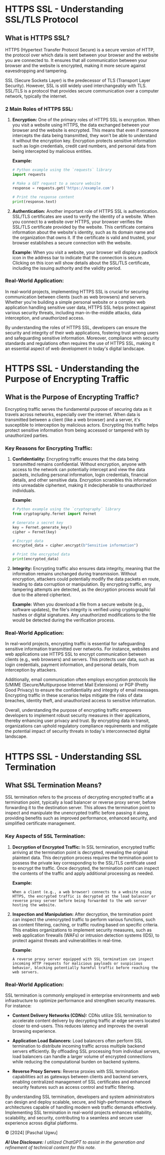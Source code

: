 # HTTPS SSL - Understanding SSL/TLS Protocol

## What is HTTPS SSL?

HTTPS (Hypertext Transfer Protocol Secure) is a secure version of HTTP, the protocol over which data is sent between your browser and the website you are connected to. It ensures that all communication between your browser and the website is encrypted, making it more secure against eavesdropping and tampering.

SSL (Secure Sockets Layer) is the predecessor of TLS (Transport Layer Security). However, SSL is still widely used interchangeably with TLS. SSL/TLS is a protocol that provides secure communication over a computer network, typically the internet.

### 2 Main Roles of HTTPS SSL:

1. **Encryption:** 
   One of the primary roles of HTTPS SSL is encryption. When you visit a website using HTTPS, the data exchanged between your browser and the website is encrypted. This means that even if someone intercepts the data being transmitted, they won't be able to understand it without the encryption key. Encryption protects sensitive information such as login credentials, credit card numbers, and personal data from being intercepted by malicious entities.

   **Example:**
   ```python
   # Python example using the `requests` library
   import requests

   # Make a GET request to a secure website
   response = requests.get('https://example.com')

   # Print the response content
   print(response.text)
   ```

2. **Authentication:** 
   Another important role of HTTPS SSL is authentication. SSL/TLS certificates are used to verify the identity of a website. When you connect to a website over HTTPS, your browser verifies the SSL/TLS certificate provided by the website. This certificate contains information about the website's identity, such as its domain name and the organization that owns it. If the certificate is valid and trusted, your browser establishes a secure connection with the website.

   **Example:**
   When you visit a website, your browser will display a padlock icon in the address bar to indicate that the connection is secure. Clicking on this icon will show details about the SSL/TLS certificate, including the issuing authority and the validity period.

### Real-World Application:

In real-world projects, implementing HTTPS SSL is crucial for securing communication between clients (such as web browsers) and servers. Whether you're building a simple personal website or a complex web application handling sensitive user data, HTTPS SSL helps protect against various security threats, including man-in-the-middle attacks, data interception, and unauthorized access.

By understanding the roles of HTTPS SSL, developers can ensure the security and integrity of their web applications, fostering trust among users and safeguarding sensitive information. Moreover, compliance with security standards and regulations often requires the use of HTTPS SSL, making it an essential aspect of web development in today's digital landscape.

# HTTPS SSL - Understanding the Purpose of Encrypting Traffic

## What is the Purpose of Encrypting Traffic?

Encrypting traffic serves the fundamental purpose of securing data as it travels across networks, especially over the internet. When data is transmitted between a client (like a web browser) and a server, it's susceptible to interception by malicious actors. Encrypting this traffic helps protect sensitive information from being accessed or tampered with by unauthorized parties.

### Key Reasons for Encrypting Traffic:

1. **Confidentiality:**
   Encrypting traffic ensures that the data being transmitted remains confidential. Without encryption, anyone with access to the network can potentially intercept and view the data packets, including personal information, login credentials, financial details, and other sensitive data. Encryption scrambles this information into unreadable ciphertext, making it indecipherable to unauthorized individuals.

   **Example:**
   ```python
   # Python example using the `cryptography` library
   from cryptography.fernet import Fernet

   # Generate a secret key
   key = Fernet.generate_key()
   cipher = Fernet(key)

   # Encrypt data
   encrypted_data = cipher.encrypt(b"Sensitive information")

   # Print the encrypted data
   print(encrypted_data)
   ```

2. **Integrity:**
   Encrypting traffic also ensures data integrity, meaning that the information remains unchanged during transmission. Without encryption, attackers could potentially modify the data packets en route, leading to data corruption or manipulation. By encrypting traffic, any tampering attempts are detected, as the decryption process would fail due to the altered ciphertext.

   **Example:**
   When you download a file from a secure website (e.g., software updates), the file's integrity is verified using cryptographic hashes or digital signatures. Any unauthorized modifications to the file would be detected during the verification process.

### Real-World Application:

In real-world projects, encrypting traffic is essential for safeguarding sensitive information transmitted over networks. For instance, websites and web applications use HTTPS SSL to encrypt communication between clients (e.g., web browsers) and servers. This protects user data, such as login credentials, payment information, and personal details, from interception by attackers.

Additionally, email communication often employs encryption protocols like S/MIME (Secure/Multipurpose Internet Mail Extensions) or PGP (Pretty Good Privacy) to ensure the confidentiality and integrity of email messages. Encrypting traffic in these scenarios helps mitigate the risks of data breaches, identity theft, and unauthorized access to sensitive information.

Overall, understanding the purpose of encrypting traffic empowers developers to implement robust security measures in their applications, thereby enhancing user privacy and trust. By encrypting data in transit, organizations can uphold regulatory compliance requirements and mitigate the potential impact of security threats in today's interconnected digital landscape.

# HTTPS SSL - Understanding SSL Termination

## What SSL Termination Means?

SSL termination refers to the process of decrypting encrypted traffic at a termination point, typically a load balancer or reverse proxy server, before forwarding it to the destination server. This allows the termination point to inspect and manipulate the unencrypted traffic before passing it along, providing benefits such as improved performance, enhanced security, and simplified certificate management.

### Key Aspects of SSL Termination:

1. **Decryption of Encrypted Traffic:**
   In SSL termination, encrypted traffic arriving at the termination point is decrypted, revealing the original plaintext data. This decryption process requires the termination point to possess the private key corresponding to the SSL/TLS certificate used to encrypt the traffic. Once decrypted, the termination point can inspect the contents of the traffic and apply additional processing as needed.

   **Example:**
   ```
   When a client (e.g., a web browser) connects to a website using HTTPS, the encrypted traffic is decrypted at the load balancer or reverse proxy server before being forwarded to the web server hosting the website.
   ```

2. **Inspection and Manipulation:**
   After decryption, the termination point can inspect the unencrypted traffic to perform various functions, such as content filtering, caching, or traffic routing based on specific criteria. This enables organizations to implement security measures, such as web application firewalls (WAFs) or intrusion detection systems (IDS), to protect against threats and vulnerabilities in real-time.

   **Example:**
   ```
   A reverse proxy server equipped with SSL termination can inspect incoming HTTP requests for malicious payloads or suspicious behavior, blocking potentially harmful traffic before reaching the web servers.
   ```

### Real-World Application:

SSL termination is commonly employed in enterprise environments and web infrastructure to optimize performance and strengthen security measures. For instance:

- **Content Delivery Networks (CDNs):** CDNs utilize SSL termination to accelerate content delivery by decrypting traffic at edge servers located closer to end-users. This reduces latency and improves the overall browsing experience.

- **Application Load Balancers:** Load balancers often perform SSL termination to distribute incoming traffic across multiple backend servers efficiently. By offloading SSL processing from individual servers, load balancers can handle a larger volume of encrypted connections while reducing the computational burden on backend systems.

- **Reverse Proxy Servers:** Reverse proxies with SSL termination capabilities act as gateways between clients and backend servers, enabling centralized management of SSL certificates and enhanced security features such as access control and traffic filtering.

By understanding SSL termination, developers and system administrators can design and deploy scalable, secure, and high-performance network architectures capable of handling modern web traffic demands effectively. Implementing SSL termination in real-world projects enhances reliability, scalability, and security, contributing to a seamless and secure user experience across digital platforms.

© [2024] [Paschal Ugwu]

***AI Use Disclosure:*** *I utilized ChatGPT to assist in the generation and refinement of technical content for this note.*
